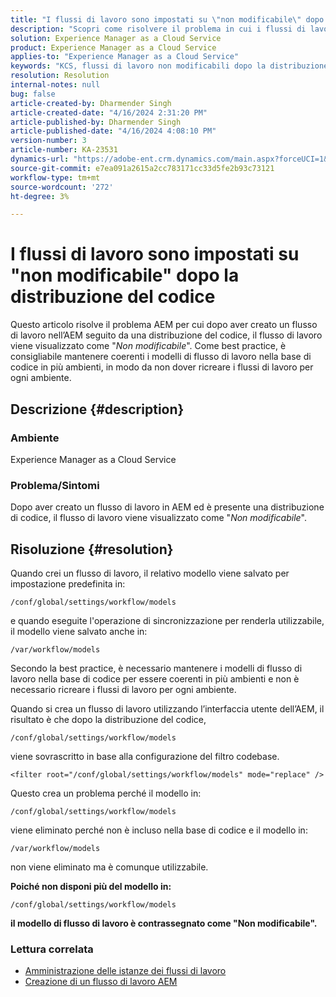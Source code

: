 ```yaml
---
title: "I flussi di lavoro sono impostati su \"non modificabile\" dopo la distribuzione del codice"
description: "Scopri come risolvere il problema in cui i flussi di lavoro sono impostati su \"non modificabile\" dopo la distribuzione del codice. Mantieni i tuoi modelli di flusso di lavoro nella base di codice coerenti tra i vari modelli"
solution: Experience Manager as a Cloud Service
product: Experience Manager as a Cloud Service
applies-to: "Experience Manager as a Cloud Service"
keywords: "KCS, flussi di lavoro non modificabili dopo la distribuzione del codice, AEM, AEMaaCS, flusso di lavoro"
resolution: Resolution
internal-notes: null
bug: false
article-created-by: Dharmender Singh
article-created-date: "4/16/2024 2:31:20 PM"
article-published-by: Dharmender Singh
article-published-date: "4/16/2024 4:08:10 PM"
version-number: 3
article-number: KA-23531
dynamics-url: "https://adobe-ent.crm.dynamics.com/main.aspx?forceUCI=1&pagetype=entityrecord&etn=knowledgearticle&id=3bbe37fa-fdfb-ee11-a1fe-0022480a40c2"
source-git-commit: e7ea091a2615a2cc783171cc33d5fe2b93c73121
workflow-type: tm+mt
source-wordcount: '272'
ht-degree: 3%

---
```


# I flussi di lavoro sono impostati su &quot;non modificabile&quot; dopo la distribuzione del codice


Questo articolo risolve il problema AEM per cui dopo aver creato un flusso di lavoro nell’AEM seguito da una distribuzione del codice, il flusso di lavoro viene visualizzato come &quot;*Non modificabile*&quot;. Come best practice, è consigliabile mantenere coerenti i modelli di flusso di lavoro nella base di codice in più ambienti, in modo da non dover ricreare i flussi di lavoro per ogni ambiente.

## Descrizione {#description}


### Ambiente

Experience Manager as a Cloud Service

### Problema/Sintomi

Dopo aver creato un flusso di lavoro in AEM ed è presente una distribuzione di codice, il flusso di lavoro viene visualizzato come &quot;*Non modificabile*&quot;.


## Risoluzione {#resolution}


Quando crei un flusso di lavoro, il relativo modello viene salvato per impostazione predefinita in:


```
/conf/global/settings/workflow/models
```


e quando eseguite l&#39;operazione di sincronizzazione per renderla utilizzabile, il modello viene salvato anche in:


```
/var/workflow/models
```


Secondo la best practice, è necessario mantenere i modelli di flusso di lavoro nella base di codice per essere coerenti in più ambienti e non è necessario ricreare i flussi di lavoro per ogni ambiente.

Quando si crea un flusso di lavoro utilizzando l’interfaccia utente dell’AEM, il risultato è che dopo la distribuzione del codice,


```
/conf/global/settings/workflow/models
```


viene sovrascritto in base alla configurazione del filtro codebase.


```
<filter root="/conf/global/settings/workflow/models" mode="replace" />
```


Questo crea un problema perché il modello in:


```
/conf/global/settings/workflow/models
```


viene eliminato perché non è incluso nella base di codice e il modello in:


```
/var/workflow/models
```


non viene eliminato ma è comunque utilizzabile.

<b>Poiché non disponi più del modello in:</b>


```
/conf/global/settings/workflow/models
```


<b>il modello di flusso di lavoro è contrassegnato come &quot;Non modificabile&quot;.</b>

### <b>Lettura correlata</b>

- [Amministrazione delle istanze dei flussi di lavoro](https://experienceleague.adobe.com/en/docs/experience-manager-cloud-service/content/sites/administering/workflows-administering)
- [Creazione di un flusso di lavoro AEM](https://experienceleague.adobe.com/docs/experience-manager-learn/cloud-service/forms/create-aem-workflow/create-workflow.html?lang=en)

